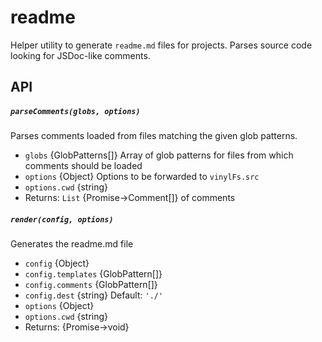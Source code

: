 # readme

Helper utility to generate `readme.md` files for projects.
Parses source code looking for JSDoc-like comments.

## API

##### `parseComments(globs, options)`

Parses comments loaded from files matching the given
glob patterns.

- `globs` {GlobPatterns[]} Array of glob patterns for files
                        from which comments should be loaded
- `options` {Object} Options to be forwarded to `vinylFs.src`
- `options.cwd` {string}
- Returns: `List` {Promise->Comment[]} of comments

##### `render(config, options)`

Generates the readme.md file

- `config` {Object}
- `config.templates` {GlobPattern[]}
- `config.comments` {GlobPattern[]}
- `config.dest` {string} Default: `'./'`
- `options` {Object}
- `options.cwd` {string}
- Returns: {Promise->void}
